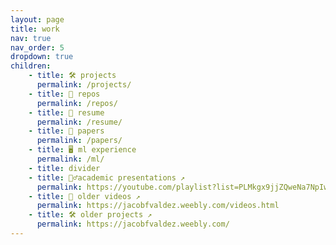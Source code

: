 ```yaml
---
layout: page
title: work
nav: true
nav_order: 5
dropdown: true
children:
    - title: 🛠️ projects
      permalink: /projects/
    - title: 💾 repos
      permalink: /repos/
    - title: 📃 resume
      permalink: /resume/
    - title: 📝 papers
      permalink: /papers/
    - title: 🖥️ ml experience
      permalink: /ml/
    - title: divider
    - title: 🧍‍♂️academic presentations ↗
      permalink: https://youtube.com/playlist?list=PLMkgx9jjZQweNa7NpIwTM5gl1UBKrs4rd
    - title: 🎥 older videos ↗
      permalink: https://jacobfvaldez.weebly.com/videos.html
    - title: 🛠️ older projects ↗
      permalink: https://jacobfvaldez.weebly.com/
---
```

